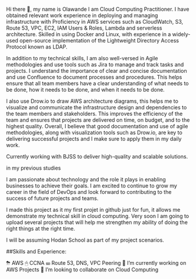 Hi there 👋, my name is Olawande
I am Cloud Computing Practitioner.
I have obtained relevant work experience in deploying and managing infrastructure with Proficiency in AWS services such as CloudWatch, S3, Route 53, VPC, EC2, IAM Users & Roles, Lambda and serverless architecture. Skilled in using Docker and Linux, with experience in a widely-used open-source implementation of the Lightweight Directory Access Protocol known as LDAP.

In addition to my technical skills, I am also well-versed in Agile methodologies and use tools such as Jira to manage and track tasks and projects. I understand the importance of clear and concise documentation and use Confluence to document processes and procedures. This helps ensure that all team members have a clear understanding of what needs to be done, how it needs to be done, and when it needs to be done.

I also use Drow.io to draw AWS architecture diagrams, this helps me to visualize and communicate the infrastructure design and dependencies to the team members and stakeholders. This improves the efficiency of the team and ensures that projects are delivered on time, on budget, and to the highest quality. Overall, I believe that good documentation and use of agile methodologies, along with visualization tools such as Drow.io, are key to delivering successful projects and I make sure to apply them in my daily work.

Currently working with BJSS to deliver high-quality and scalable solutions.

in my previous studies

I am passionate about technology and the role it plays in enabling businesses to achieve their goals. I am excited to continue to grow my career in the field of DevOps and look forward to contributing to the success of future projects and teams.

I made this project as it my first projet in github just for fun, it allows me demonstrate my technical skill in cloud computing. Very soon I am going to upload several projects that will help me strengthen my ability of doing the right things at the right time.

I will be assuming Hodan School as part of my project scenarios.

##Skills and Experience:

⛈ AWS
🖱 CCNA
⌨ Route 53, DNS, VPC Peering
🔭 I’m currently working on AWS Projects
👯 I’m looking to collaborate on Cloud Computing
